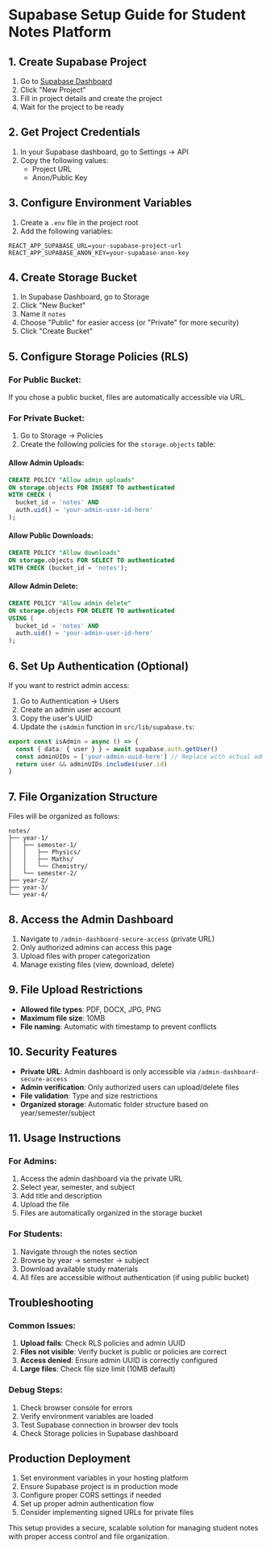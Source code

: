 # Supabase Setup Guide for Student Notes Platform

## 1. Create Supabase Project

1. Go to [Supabase Dashboard](https://supabase.com/dashboard)
2. Click "New Project"
3. Fill in project details and create the project
4. Wait for the project to be ready

## 2. Get Project Credentials

1. In your Supabase dashboard, go to Settings → API
2. Copy the following values:
   - Project URL
   - Anon/Public Key

## 3. Configure Environment Variables

1. Create a `.env` file in the project root
2. Add the following variables:

```env
REACT_APP_SUPABASE_URL=your-supabase-project-url
REACT_APP_SUPABASE_ANON_KEY=your-supabase-anon-key
```

## 4. Create Storage Bucket

1. In Supabase Dashboard, go to Storage
2. Click "New Bucket"
3. Name it `notes`
4. Choose "Public" for easier access (or "Private" for more security)
5. Click "Create Bucket"

## 5. Configure Storage Policies (RLS)

### For Public Bucket:
If you chose a public bucket, files are automatically accessible via URL.

### For Private Bucket:
1. Go to Storage → Policies
2. Create the following policies for the `storage.objects` table:

#### Allow Admin Uploads:
```sql
CREATE POLICY "Allow admin uploads"
ON storage.objects FOR INSERT TO authenticated
WITH CHECK (
  bucket_id = 'notes' AND 
  auth.uid() = 'your-admin-user-id-here'
);
```

#### Allow Public Downloads:
```sql
CREATE POLICY "Allow downloads"
ON storage.objects FOR SELECT TO authenticated
WITH CHECK (bucket_id = 'notes');
```

#### Allow Admin Delete:
```sql
CREATE POLICY "Allow admin delete"
ON storage.objects FOR DELETE TO authenticated
USING (
  bucket_id = 'notes' AND 
  auth.uid() = 'your-admin-user-id-here'
);
```

## 6. Set Up Authentication (Optional)

If you want to restrict admin access:

1. Go to Authentication → Users
2. Create an admin user account
3. Copy the user's UUID
4. Update the `isAdmin` function in `src/lib/supabase.ts`:

```typescript
export const isAdmin = async () => {
  const { data: { user } } = await supabase.auth.getUser()
  const adminUIDs = ['your-admin-uuid-here'] // Replace with actual admin UUID
  return user && adminUIDs.includes(user.id)
}
```

## 7. File Organization Structure

Files will be organized as follows:
```
notes/
├── year-1/
│   ├── semester-1/
│   │   ├── Physics/
│   │   ├── Maths/
│   │   └── Chemistry/
│   └── semester-2/
├── year-2/
├── year-3/
└── year-4/
```

## 8. Access the Admin Dashboard

1. Navigate to `/admin-dashboard-secure-access` (private URL)
2. Only authorized admins can access this page
3. Upload files with proper categorization
4. Manage existing files (view, download, delete)

## 9. File Upload Restrictions

- **Allowed file types**: PDF, DOCX, JPG, PNG
- **Maximum file size**: 10MB
- **File naming**: Automatic with timestamp to prevent conflicts

## 10. Security Features

- **Private URL**: Admin dashboard is only accessible via `/admin-dashboard-secure-access`
- **Admin verification**: Only authorized users can upload/delete files
- **File validation**: Type and size restrictions
- **Organized storage**: Automatic folder structure based on year/semester/subject

## 11. Usage Instructions

### For Admins:
1. Access the admin dashboard via the private URL
2. Select year, semester, and subject
3. Add title and description
4. Upload the file
5. Files are automatically organized in the storage bucket

### For Students:
1. Navigate through the notes section
2. Browse by year → semester → subject
3. Download available study materials
4. All files are accessible without authentication (if using public bucket)

## Troubleshooting

### Common Issues:

1. **Upload fails**: Check RLS policies and admin UUID
2. **Files not visible**: Verify bucket is public or policies are correct
3. **Access denied**: Ensure admin UUID is correctly configured
4. **Large files**: Check file size limit (10MB default)

### Debug Steps:

1. Check browser console for errors
2. Verify environment variables are loaded
3. Test Supabase connection in browser dev tools
4. Check Storage policies in Supabase dashboard

## Production Deployment

1. Set environment variables in your hosting platform
2. Ensure Supabase project is in production mode
3. Configure proper CORS settings if needed
4. Set up proper admin authentication flow
5. Consider implementing signed URLs for private files

This setup provides a secure, scalable solution for managing student notes with proper access control and file organization.